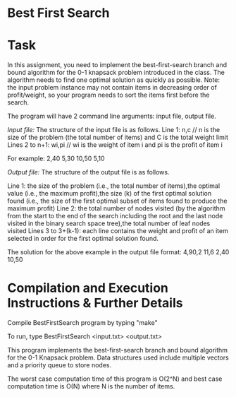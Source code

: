 # Best First Search

# Task

In this assignment, you need to implement the best-first-search branch and bound algorithm for the 0-1 knapsack problem introduced in the class. The algorithm needs to find one optimal solution as quickly as possible. Note: the input problem instance may not contain items in decreasing order of profit/weight, so your program needs to sort the items first before the search.

The program will have 2 command line arguments: input file, output file.

*Input file:*
The structure of the input file is as follows.
Line 1: n,c // n is the size of the problem (the total number of items) and C is the total weight limit 
Lines 2 to n+1: wi,pi // wi is the weight of item i and pi is the profit of item i

For example:
2,40
5,30
10,50 5,10

*Output file:*
The structure of the output file is as follows.

Line 1: the size of the problem (i.e., the total number of items),the optimal value (i.e., the maximum profit),the size (k) of the first optimal solution found (i.e., the size of the first optimal subset of items found to produce the maximum profit)
Line 2: the total number of nodes visited (by the algorithm from the start to the end of the search including the root and the last node visited in the binary search space tree),the total number of leaf nodes visited
Lines 3 to 3+(k-1): each line contains the weight and profit of an item selected in order for the first optimal solution found.

The solution for the above example in the output file format: 
4,90,2
11,6
2,40
10,50

# Compilation and Execution Instructions & Further Details

Compile BestFirstSearch program by typing "make"

To run, type BestFirstSearch <input.txt> <output.txt>

This program implements the best-first-search branch and bound algorithm for the 0-1 Knapsack problem. Data structures used include multiple vectors and a priority queue to store nodes.

The worst case computation time of this program is O(2^N) and best case computation time is O(N) where N is the number of items.
